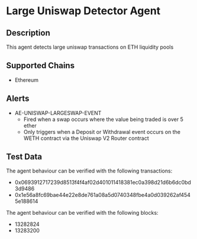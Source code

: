 # Large Uniswap Detector Agent

## Description

This agent detects large uniswap transactions on ETH liquidity pools

## Supported Chains

- Ethereum

## Alerts

- AE-UNISWAP-LARGESWAP-EVENT
  - Fired when a swap occurs where the value being traded is over 5 ether
  - Only triggers when a Deposit or Withdrawal event occurs on the WETH contract via the Uniswap V2
    Router contract

## Test Data

The agent behaviour can be verified with the following transactions:

- 0x0693912717239d8513f4f4af02d401011418381ec0a398d21d6b6dc0bd3d9486
- 0x1e56a8fc69bae44e22e8de761a08a5d0740348fbe4a0d039262af4545e188614

The agent behaviour can be verified with the following blocks:
- 13282824
- 13283200
